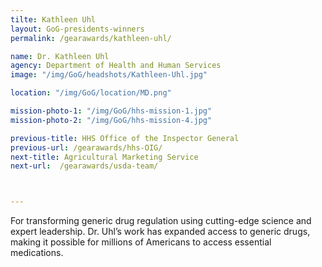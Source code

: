 ```yaml
---
tilte: Kathleen Uhl
layout: GoG-presidents-winners
permalink: /gearawards/kathleen-uhl/

name: Dr. Kathleen Uhl
agency: Department of Health and Human Services
image: "/img/GoG/headshots/Kathleen-Uhl.jpg"

location: "/img/GoG/location/MD.png"

mission-photo-1: "/img/GoG/hhs-mission-1.jpg"
mission-photo-2: "/img/GoG/hhs-mission-4.jpg"

previous-title: HHS Office of the Inspector General
previous-url: /gearawards/hhs-OIG/
next-title: Agricultural Marketing Service
next-url:  /gearawards/usda-team/



---
```


For transforming generic drug regulation
using cutting-edge science and expert
leadership. Dr. Uhl’s work has expanded
access to generic drugs, making it possible
for millions of Americans to access essential
medications.
